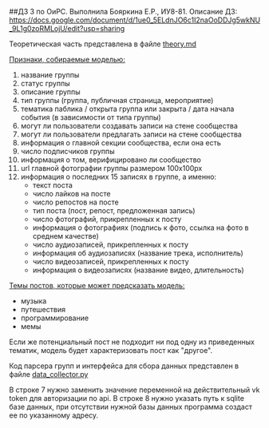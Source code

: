 ##ДЗ 3 по ОиРС. Выполнила Бояркина Е.Р., ИУ8-81.
Описание ДЗ: https://docs.google.com/document/d/1ue0_5ELdnJO6c1I2naOoDDJg5wkNU_9L1g0zoRMLojU/edit?usp=sharing

Теоретическая часть представлена в файле [theory.md](theory.md)

<u>Признаки, собираемые моделью:</u>
1. название группы
2. статус группы
3. описание группы
4. тип группы (группа, публичная страница, мероприятие)
5. тематика паблика / открыта группа или закрыта / дата начала события (в зависимости от типа группы)
6. могут ли пользователи создавать записи на стене сообщества
7. могут ли пользователи предлагать записи на стене сообщества
8. информация о главной секции сообщества, если она есть
9. число подписчиков группы
10. информация о том, верифицировано ли сообщество
11. url главной фотографии группы размером 100х100рх
12. информация о последних 15 записях в группе, а именно:
    - текст поста
    - число лайков на посте
    - число репостов на посте
    - тип поста (пост, репост, предложенная запись)
    - число фотографий, прикрепленных к посту
    - информация о фотографиях (подпись к фото, ссылка на фото в среднем качестве)
    - число аудиозаписей, прикрепленных к посту
    - информация об аудиозаписях (название трека, исполнитель)
    - число видеозаписей, прикрепленных к посту
    - информация о видеозаписях (название видео, длительность)

<u>Темы постов, которые может предсказать модель:</u>
- музыка
- путешествия
- программирование
- мемы

Если же потенциальный пост не подходит ни под одну из приведенных тематик, модель будет характеризовать пост как "другое".

Код парсера групп и интерфейса для сбора данных представлен в файле [data_collector.py](data_collector.py)

В строке 7 нужно заменить значение переменной на действительный vk token для авторизации по api.
В строке 8 нужно указать путь к sqlite базе данных, при отсутствии нужной базы данных программа создаст ее по указанному адресу.